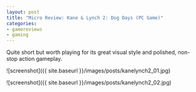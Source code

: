 ```yaml
---
layout: post
title: "Micro Review: Kane & Lynch 2: Dog Days (PC Game)"
categories:
- gamereviews
- gaming
---
```


Quite short but worth playing for its great visual style and polished, non-stop action gameplay. 


![screenshot]({{ site.baseurl }}/images/posts/kanelynch2_01.jpg)

![screenshot]({{ site.baseurl }}/images/posts/kanelynch2_02.jpg)

